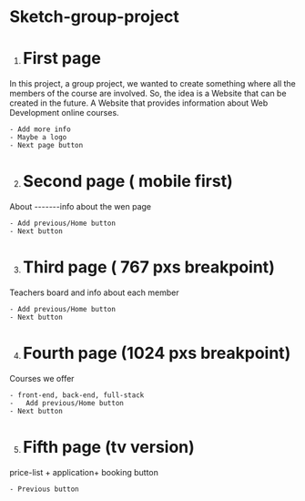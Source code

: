 # Sketch-group-project

1. # First page


In this project, a group project, we wanted to create something where all the members of the course are involved.
So, the idea is a Website that can be created in the future.
A Website that provides information about Web Development online courses.

    - Add more info 
    - Maybe a logo
    - Next page button

2. # Second page ( mobile first)

About -------info about the wen page

    - Add previous/Home button 
    - Next button


3. # Third page ( 767 pxs breakpoint)

Teachers board and info about each member

    - Add previous/Home button 
    - Next button

4. # Fourth page (1024 pxs breakpoint)

Courses we offer

    - front-end, back-end, full-stack
    -   Add previous/Home button 
    - Next button

5. # Fifth page (tv version)

price-list + application+ booking button

    - Previous button
